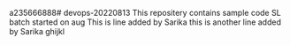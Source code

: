 a235666888# devops-20220813
This  repositery contains sample code SL batch started on aug
This is line added by Sarika 
this is another line added by Sarika
ghijkl
